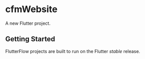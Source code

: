 # cfmWebsite

A new Flutter project.

## Getting Started

FlutterFlow projects are built to run on the Flutter _stable_ release.
